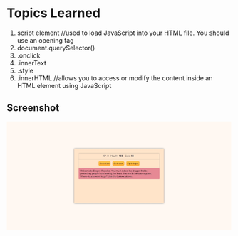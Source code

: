 # Topics Learned

1. script element //used to load JavaScript into your HTML file. You should use an opening <script> and closing </script> tag
2. document.querySelector()
3. .onclick
4. .innerText
5. .style
6. .innerHTML //allows you to access or modify the content inside an HTML element using JavaScript

## Screenshot

![Img](./RPG.jpeg)
